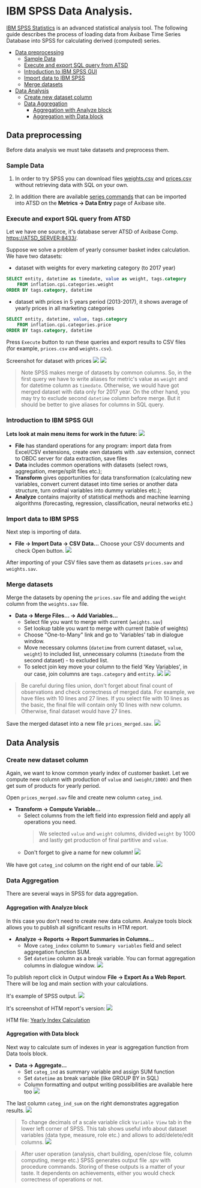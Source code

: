# IBM SPSS Data Analysis.

[IBM SPSS Statistics](https://www.ibm.com/analytics/us/en/technology/spss/) is an advanced statistical analysis tool. The following guide describes the process of loading data from Axibase Time Series Database into SPSS for calculating derived (computed) series.

* [Data preprocessing](#data-preprocessing)
  * [Sample Data](#sample-data)
  * [Execute and export SQL query from ATSD](#execute-and-export-sql-query-from-atsd)
  * [Introduction to IBM SPSS GUI](#introduction-to-ibm-spss-gui)
  * [Import data to IBM SPSS](#import-data-to-ibm-spss)
  * [Merge datasets](#merge-datasets)
* [Data Analysis](#data-analysis)
  * [Create new dataset column](#create-new-dataset-column)
  * [Data Aggregation](#data-aggregation)
    * [Aggregation with Analyze block](#aggregation-with-analyze-block)
    * [Aggregation with Data block](#aggregation-with-data-block)

## Data preprocessing

Before data analysis we must take datasets and preprocess them.

### Sample Data

1. In order to try SPSS you can download files [weights.csv](resources/weights.csv) and [prices.csv](resources/prices.csv) without retrieving data with SQL on your own.

2. In addition there are available [series commands](resources/commands.txt) that can be imported into ATSD on the **Metrics -> Data Entry** page of Axibase site.


### Execute and export SQL query from ATSD

Let we have one source, it's database server ATSD of Axibase Comp. [https://ATSD_SERVER:8433/](https://ATSD_SERVER:8433/).

Suppose we solve a problem of yearly consumer basket index calculation. We have two datasets:

 * dataset with weights for every marketing category (to 2017 year)

```sql
SELECT entity, datetime as timedate, value as weight, tags.category 
    FROM inflation.cpi.categories.weight 
ORDER BY tags.category, datetime
```
 * dataset with prices in 5 years period (2013-2017), it shows average of yearly prices in all marketing categories

```sql
SELECT entity, datetime, value, tags.category 
    FROM inflation.cpi.categories.price 
ORDER BY tags.category, datetime
```
Press `Execute` button to run these queries and export results to CSV files (for example, `prices.csv` and `weights.csv`).

Screenshot for dataset with prices
![](resources/sql_run.png)
![](resources/sql_export.png)

> Note SPSS makes merge of datasets by common columns. So, in the first query we have to write aliases for metric's value as `weight` and for datetime column as `timedate`. Otherwise, we would have got merged dataset with data only for 2017 year. On the other hand, you may try to exclude second `datetime` column before merge. But it should be better to give aliases for columns in SQL query.

### Introduction to IBM SPSS GUI

**Lets look at main menu items for work in the future:**
![](resources/ibm_spss_gui.png)
 * **File** has standard operations for any program: import data from Excel/CSV extensions, create own datasets with .sav extension, connect to OBDC server for data extraction, save files
 * **Data** includes common operations with datasets (select rows, aggregation, merge/split files etc.);
 * **Transform** gives opportunities for data transformation (calculating new variables, convert current dataset into time series or another data structure, turn ordinal variables into dummy variables etc.);
 * **Analyze** contains majority of statistical methods and machine learning algorithms (forecasting, regression, classification, neural networks etc.)

### Import data to IBM SPSS

Next step is importing of data.

* **File -> Import Data -> CSV Data...** Choose your CSV documents and check Open button.
![](resources/import_dataset.png)

After importing of your CSV files save them as datasets `prices.sav` and `weights.sav`.

### Merge datasets

Merge the datasets by opening  the `prices.sav` file and adding the `weight` column from the `weights.sav` file.

* **Data -> Merge Files... -> Add Variables...**
  * Select file you want to merge with current (`weights.sav`)
  * Set lookup table you want to merge with current (table of weights)
  * Choose "One-to-Many" link and go to 'Variables' tab in dialogue window.
  * Move necessary columns (`datetime` from current dataset, `value`, `weight`) to included list, unnecessary columns (`timedate` from the second dataset) - to excluded list. 
  * To select join key move your column to the field 'Key Variables', in our case, join columns are `tags.category` and `entity`.
![](resources/merge_p1.png)
![](resources/merge_p2.png)

> Be careful during files union, don't forget about final count of observations and check correctness of merged data. For example, we have files with 10 lines and 27 lines. If you select file with 10 lines as the basic, the final file will contain only 10 lines with new column. Otherwise, final dataset would have 27 lines.

Save the merged dataset into a new file `prices_merged.sav`.
![](resources/merged_data.png)

## Data Analysis

### Create new dataset column

Again, we want to know common yearly index of customer basket. Let we compute new column with production of `value` and `(weight/1000)` and then get sum of products for yearly period. 

Open `prices_merged.sav` file and create new column `categ_ind`.

* **Transform -> Compute Variable...**  
  * Select columns from the left field into expression field and apply all operations you need. 
     > We selected `value` and `weight` columns, divided `weight` by 1000 and lastly get production of final partitive and `value`. 
  * Don't forget to give a name for new column!
![](resources/transform_compute_variable.png)

We have got `categ_ind` column on the right end of our table.
![](resources/create_new_column.png)

### Data Aggregation

   There are several ways in SPSS for data aggregation.
  
   #### Aggregation with Analyze block

   In this case you don't need to create new data column. Analyze tools block allows you to publish all significant results in HTM report.
    
   * **Analyze -> Reports -> Report Summaries in Columns...** 
      * Move `categ_index` column to `Summary variables` field and select aggregation function SUM. 
      * Set `datetime` column as a break variable. You can format aggregation columns in dialogue window.
    ![](resources/analysis_reports_summary_columns.png)
    
   To publish report click in Output window **File -> Export As a Web Report**.
    There will be log and main section with your calculations.
    
   It's example of SPSS output.
    ![](resources/htm_report_spss.png)
    
   It's screenshot of HTM report's version:
    ![](resources/htm_version_output.png)
    
   HTM file: [Yearly Index Calculation](resources/index_calculation.htm)
    
   #### Aggregation with Data block
    
   Next way to calculate sum of indexes in year is aggregation function from Data tools block.
    
   * **Data -> Aggregate...** 
      * Set `categ_ind` as summary variable and assign SUM function 
      * Set `datetime` as break variable (like GROUP BY in SQL)
      * Column formatting and output writing possibilities are available here too
    ![](resources/data_aggregate_data.png)
    
   The last column `categ_ind_sum` on the right demonstrates aggregation results.
    ![](resources/aggr_data_new_column.png)

> To change decimals of a scale variable click `Variable View` tab in the lower left corner of SPSS. This tab shows useful info about dataset variables (data type, measure, role etc.) and allows to add/delete/edit columns.
![](resources/variables_descr.png)

> After user operation (analysis, chart building, open/close file, column computing, merge etc.) SPSS generates output file .spv with procedure commands. Storing of these outputs is a matter of your taste. It dependents on achievements, either you would check correctness of operations or not.
